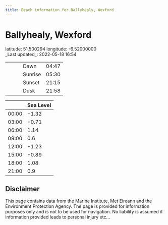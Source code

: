 ```yaml
---
title: Beach information for Ballyhealy, Wexford
---
```

# Ballyhealy, Wexford 

<div class="location-info">latitude: 51.500294 longitude: -6.52000000</div>
<div class="met-eireann-warnings"></div>
_Last updated_: 2022-05-18 16:54

|   |   |   |   |   |
|---|---|---|---|---|
|   |   |   | Dawn  | 04:47 |
|   |   |   | Sunrise  | 05:30 |
|   |   |   | Sunset  | 21:15 |
|   |   |   | Dusk  | 21:58 |

<div></div>

|   | Sea Level  |
|---|---|
| 00:00 | -1.32 |
| 03:00 | -0.71 |
| 06:00 | 1.14 |
| 09:00 | 0.6 |
| 12:00 | -1.23 |
| 15:00 | -0.89 |
| 18:00 | 1.08 |
| 21:00 | 0.9 |

## Disclaimer

This page contains data from the Marine Institute,
Met Eireann and the Environment Protection Agency. The page is provided for
information purposes only and is not to be used for navigation. No liability
is assumed if information provided leads to personal injury etc...